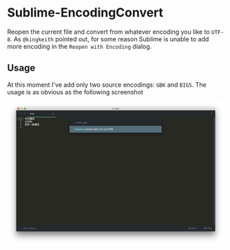 # Sublime-EncodingConvert

Reopen the current file and convert from whatever encoding you like to `UTF-8`. As `@kingkeith` pointed out, for some reason Sublime is unable to add more encoding in the `Reopen with Encoding` dialog.

## Usage

At this moment I've add only two source encodings: `GBK` and `BIG5`. The usage is as obvious as the following screenshot

![screenshot](https://raw.githubusercontent.com/CaledoniaProject/Sublime-EncodingConverter/master/contrib/screenshot.jpg)

